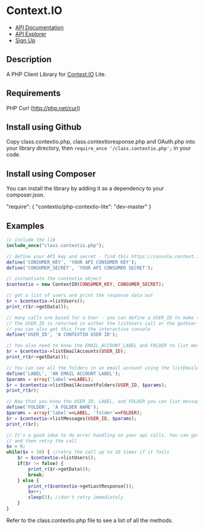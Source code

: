 # Context.IO

* [API Documentation](http://context.io/docs/lite/)
* [API Explorer](https://console.context.io/#explore)
* [Sign Up](http://context.io)

## Description

A PHP Client Library for [Context.IO](http://context.io) Lite. 

## Requirements

PHP Curl (http://php.net/curl)

## Install using Github

Copy class.contextio.php, class.contextioresponse.php and OAuth.php into your library
directory, then ```require_once '/class.contextio.php';``` in your code.

## Install using Composer

You can install the library by adding it as a dependency to your composer.json.

"require": {
  "contextio/php-contextio-lite": "dev-master"
}

## Examples

```php
// include the lib
include_once("class.contextio.php");

// define your API key and secret - find this https://console.context.io/#settings
define('CONSUMER_KEY', 'YOUR API CONSUMER KEY');
define('CONSUMER_SECRET', 'YOUR API CONSUMER SECRET');

// instantiate the contextio object
$contextio = new ContextIO(CONSUMER_KEY, CONSUMER_SECRET);

// get a list of users and print the response data out
$r = $contextio->listUsers();
print_r($r->getData());

// many calls are based for a User - you can define a USER_ID to make these calls
// the USER_ID is returned in either the listUsers call or the getUser call
// you can also get this from the interactive console
define('USER_ID', 'A CONTEXTIO USER ID');

// You also need to know the EMAIL_ACCOUNT_LABEL and FOLDER to list messages.
$r = $contextio->listEmailAccounts(USER_ID);
print_r($r->getData());

// You can see all the folders in an email account using the listEmailAccountFolders method
define('LABEL', 'AN EMAIL ACCOUNT LABEL');
$params = array('label'=>LABEL);
$r = $contextio->listEmailAccountFolders(USER_ID, $params);
print_r($r);

// Now that you know the USER_ID, LABEL, and FOLDER you can list messages
define('FOLDER', 'A FOLDER NAME');
$params = array('label'=>LABEL, 'folder'=>FOLDER);
$r = $contextio->listMessages(USER_ID, $params);
print_r($r);

// It's a good idea to do error handling on your api calls. You can get the last error response from the client,
// and then retry the call
$x = 0;
while($x < 10) { //retry the call up to 10 times if it fails
	$r = $contextio->listUsers();
	if($r != false) {
		print_r($r->getData());
		break;
	} else {
		print_r($contextio->getLastResponse());
		$x++;
		sleep(5); //don't retry immediately
	}
}

```

Refer to the class.contextio.php file to see a list of all the methods.

